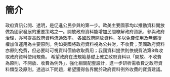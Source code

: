 # 簡介
政府資訊公開、透明，是促進公民參與的第一步。歐美主要國家均以推動資料開放做為國家發展的重要策略之一。開放政府資料能增加民間瞭解政府資訊、參與政府治理，亦可提高政府資料流通效率。
各國政府開放資料，多以免費使用及無償授權加值運用為主要原則。例如美國將政府資料視為公共財，不收費；英國政府資料亦原則免費，但必要時可視資料價值收取費用；我國資料提供則依規費法第8條收取政府資料使用規費。
希望政府在法規範基礎上確立政府資料以「開放、不收費為原則，不開放、收費為例外」，強化相關配套設計，進一步研析需收費之政府資料類型及原則。透過以下問題，希望獲得各界關於政府資料例外收費的寶貴建議。

